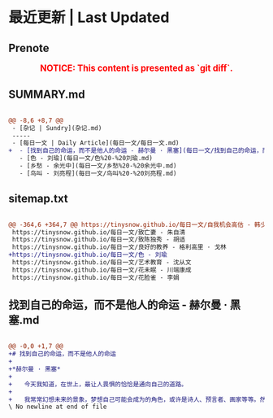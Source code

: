 # 最近更新 | Last Updated

## Prenote

<p style="font-size: larger; font-weight: bold; color: red; text-align: center;">NOTICE: This content is presented as `git diff`.</p>

## SUMMARY.md

```diff

@@ -8,6 +8,7 @@
 - [杂记 | Sundry](杂记.md)
 -----
 - [每日一文 | Daily Article](每日一文/每日一文.md)
+  - [找到自己的命运，而不是他人的命运 - 赫尔曼 · 黑塞](每日一文/找到自己的命运，而不是他人的命运%20-%20赫尔曼%20·%20黑塞.md)
   - [色 - 刘瑜](每日一文/色%20-%20刘瑜.md)
   - [乡愁 - 余光中](每日一文/乡愁%20-%20余光中.md)
   - [鸟叫 - 刘亮程](每日一文/鸟叫%20-%20刘亮程.md)
```

## sitemap.txt

```diff

@@ -364,6 +364,7 @@ https://tinysnow.github.io/每日一文/自我机会高估 - 韩少功
 https://tinysnow.github.io/每日一文/致亡妻 - 朱自清
 https://tinysnow.github.io/每日一文/致陈独秀 - 胡适
 https://tinysnow.github.io/每日一文/良好的教养 - 格利高里 · 戈林
+https://tinysnow.github.io/每日一文/色 - 刘瑜
 https://tinysnow.github.io/每日一文/艺术教育 - 沈从文
 https://tinysnow.github.io/每日一文/花未眠 - 川端康成
 https://tinysnow.github.io/每日一文/花脸雀 - 李娟
```

## 找到自己的命运，而不是他人的命运 - 赫尔曼 · 黑塞.md

```diff

@@ -0,0 +1,7 @@
+# 找到自己的命运，而不是他人的命运
+
+*赫尔曼 · 黑塞*
+
+　　今天我知道，在世上，最让人畏惧的恰恰是通向自己的道路。
+
+　　我常常幻想未来的景象，梦想自己可能会成为的角色，或许是诗人、预言者、画家等等。然而这些都不算什么。我存在的意义并不是为了写诗、预言或作画，任何人生存的意义都不应是这些。这些只是旁枝末节。对每个人而言，真正的职责只有一个：找到自我。无论他的归宿是诗人还是疯子，是先知还是罪犯——这些其实与他无关，毫不重要。他的职责只是找到自己的命运——而不是他人的命运——然后在心中坚守其一生，全心全意，永不停息。所有其他的路都是不完整的，是人的逃避方式，是对大众理想的懦弱回归，是随波逐流，是对内心的恐惧。新的境界在我心中冉冉升起，森然，神圣，我曾无数次有模糊的预感，甚至还曾将其以语言道出，但直到此刻，我才真正体会了它的意思。我是自然的尝试，是自然向未知世界迈进的一次尝试，或许它会打开新境界，或许会一无所成，然而，让这一尝试从远古的深渊中诞生，让我的心感受到它的意志，并将其转换为我的意志，这就是我的天职！
\ No newline at end of file
```
